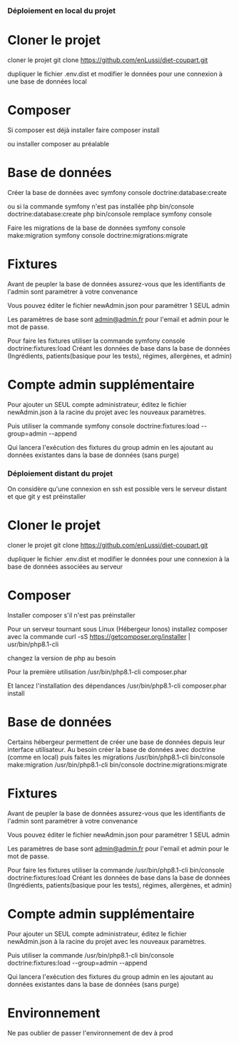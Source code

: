 ### Déploiement en local du projet ###


# Cloner le projet #
cloner le projet
	git clone https://github.com/enLussi/diet-coupart.git

dupliquer le fichier .env.dist et modifier le données 
pour une connexion à une base de données local

# Composer #
Si composer est déjà installer faire
	composer install

ou installer composer au préalable

# Base de données #
Créer la base de données avec
	symfony console doctrine:database:create

ou si la commande symfony n'est pas installée
	php bin/console doctrine:database:create
php bin/console remplace symfony console


Faire les migrations de la base de données
	symfony console make:migration
	symfony console doctrine:migrations:migrate

# Fixtures #
Avant de peupler la base de données assurez-vous que les
identifiants de l'admin sont paramétrer à votre convenance

Vous pouvez éditer le fichier newAdmin.json pour paramétrer
1 SEUL admin

Les paramètres de base sont admin@admin.fr pour l'email
et admin pour le mot de passe.

Pour faire les fixtures utiliser la commande
	symfony console doctrine:fixtures:load
Créant les données de base dans la base de données
(Ingrédients, patients(basique pour les tests), régimes, allergènes, et admin)

# Compte admin supplémentaire #
Pour ajouter un SEUL compte administrateur, éditez le fichier 
newAdmin.json à la racine du projet avec les nouveaux paramètres.

Puis utiliser la commande
	symfony console doctrine:fixtures:load --group=admin --append

Qui lancera l'exécution des fixtures du group admin en les ajoutant au
données existantes dans la base de données (sans purge)



### Déploiement distant du projet ###
On considère qu'une connexion en ssh est possible vers le serveur distant
et que git y est préinstaller

# Cloner le projet #
cloner le projet
	git clone https://github.com/enLussi/diet-coupart.git

dupliquer le fichier .env.dist et modifier le données 
pour une connexion à la base de données associées au serveur

# Composer #
Installer composer s'il n'est pas préinstaller

Pour un serveur tournant sous Linux (Hébergeur Ionos)
installez composer avec la commande
	curl -sS https://getcomposer.org/installer | usr/bin/php8.1-cli

changez la version de php au besoin

Pour la première utilisation 
	/usr/bin/php8.1-cli composer.phar

Et lancez l'installation des dépendances 
	/usr/bin/php8.1-cli composer.phar install

# Base de données #

Certains hébergeur permettent de créer une base de données depuis leur
interface utilisateur. Au besoin créer la base de données avec doctrine
(comme en local) puis faites les migrations
	/usr/bin/php8.1-cli bin/console make:migration
	/usr/bin/php8.1-cli bin/console doctrine:migrations:migrate
	
# Fixtures #
Avant de peupler la base de données assurez-vous que les
identifiants de l'admin sont paramétrer à votre convenance

Vous pouvez éditer le fichier newAdmin.json pour paramétrer
1 SEUL admin

Les paramètres de base sont admin@admin.fr pour l'email
et admin pour le mot de passe.

Pour faire les fixtures utiliser la commande
	/usr/bin/php8.1-cli bin/console doctrine:fixtures:load
Créant les données de base dans la base de données
(Ingrédients, patients(basique pour les tests), régimes, allergènes, et admin)

# Compte admin supplémentaire #
Pour ajouter un SEUL compte administrateur, éditez le fichier 
newAdmin.json à la racine du projet avec les nouveaux paramètres.

Puis utiliser la commande
	/usr/bin/php8.1-cli bin/console doctrine:fixtures:load --group=admin --append

Qui lancera l'exécution des fixtures du group admin en les ajoutant au
données existantes dans la base de données (sans purge)

# Environnement #
Ne pas oublier de passer l'environnement de dev à prod
